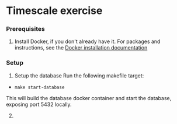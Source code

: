 # Timescale exercise

### Prerequisites

1. Install Docker, if you don't already have it. For packages and instructions, see the [Docker installation documentation](https://docs.docker.com/get-docker/)
### Setup

1. Setup the database
  Run the following makefile target:
  * `make start-database`

  This will build the database docker container and start the database, exposing port 5432 locally.

2. 